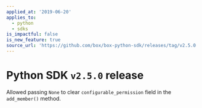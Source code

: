 ```yaml
---
applied_at: '2019-06-20'
applies_to:
  - python
  - sdks
is_impactful: false
is_new_feature: true
source_url: 'https://github.com/box/box-python-sdk/releases/tag/v2.5.0'
---
```


# Python SDK `v2.5.0` release

Allowed passing `None` to clear `configurable_permission` field in the `add_member()` method.
